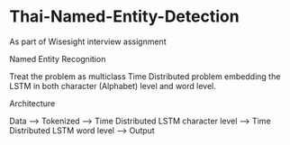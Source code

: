 # Thai-Named-Entity-Detection
As part of Wisesight interview assignment

Named Entity Recognition

Treat the problem as multiclass Time Distributed problem embedding the LSTM in both character (Alphabet) level and word level.

Architecture 

Data --> Tokenized --> Time Distributed LSTM character level --> Time Distributed LSTM word level --> Output
